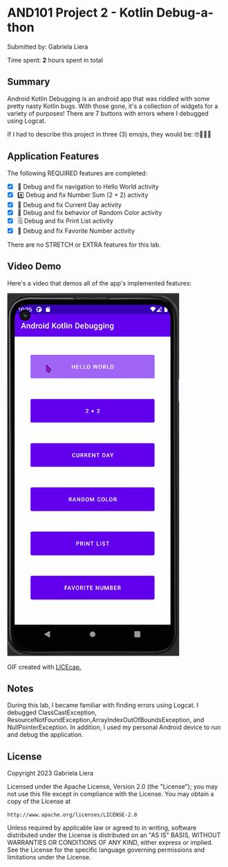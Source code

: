 # AND101 Project 2 - Kotlin Debug-a-thon

Submitted by: Gabriela Liera

Time spent: **2** hours spent in total

## Summary

Android Kotlin Debugging is an android app that was riddled with some pretty nasty Kotlin bugs.  With those gone, it's a collection of widgets for a variety of purposes! There are 7 buttons with errors where I debugged using Logcat. 

If I had to describe this project in three (3) emojis, they would be: 🤓🧠👩‍💻

## Application Features

The following REQUIRED features are completed:

- [x] 👋 Debug and fix navigation to Hello World activity
- [x] 4️⃣ Debug and fix Number Sum (2 + 2) activity
- [x] 📅 Debug and fix Current Day activity
- [x] 🌈 Debug and fix behavior of Random Color activity
- [x] 🗒️ Debug and fix Print List activity
- [x] 💯 Debug and fix Favorite Number activity

There are no STRETCH or EXTRA features for this lab.

## Video Demo

Here's a video that demos all of the app's implemented features:

<img src='https://github.com/gabrielaliera/Android_Kotlin_Debugging/blob/main/kotlin-debugger-walkthrough.gif' width='' alt='Video Demo' />

GIF created with <a href="https://www.cockos.com/licecap/">LICEcap.</a>


## Notes

During this lab, I became familiar with finding errors using Logcat. I debugged ClassCastException, ResourceNotFoundException,ArrayIndexOutOfBoundsException, and NullPointerException. In addition, I used my personal Android device to run and debug the application.

## License

Copyright 2023 Gabriela Liera

Licensed under the Apache License, Version 2.0 (the "License");
you may not use this file except in compliance with the License.
You may obtain a copy of the License at

    http://www.apache.org/licenses/LICENSE-2.0

Unless required by applicable law or agreed to in writing, software
distributed under the License is distributed on an "AS IS" BASIS,
WITHOUT WARRANTIES OR CONDITIONS OF ANY KIND, either express or implied.
See the License for the specific language governing permissions and
limitations under the License.
